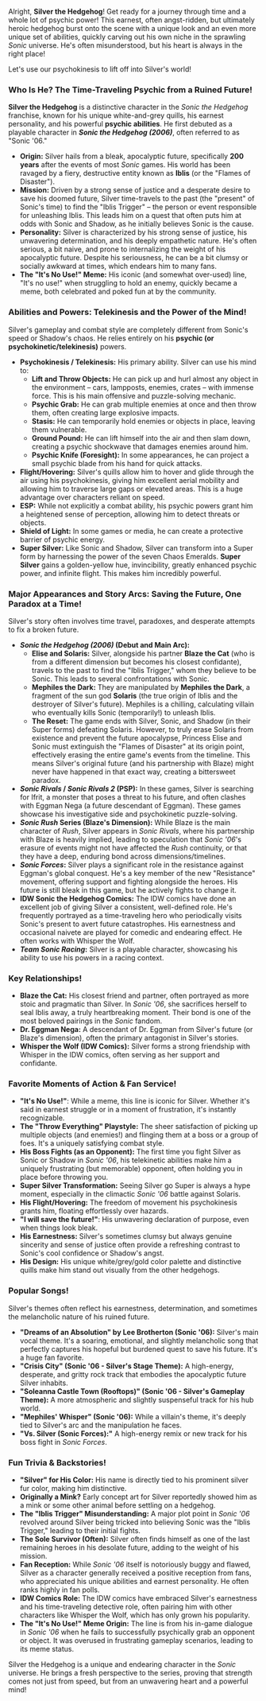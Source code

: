 Alright, **Silver the Hedgehog**! Get ready for a journey through time and a whole lot of psychic power! This earnest, often angst-ridden, but ultimately heroic hedgehog burst onto the scene with a unique look and an even more unique set of abilities, quickly carving out his own niche in the sprawling *Sonic* universe. He's often misunderstood, but his heart is always in the right place!

Let's use our psychokinesis to lift off into Silver's world!

### Who Is He? The Time-Traveling Psychic from a Ruined Future!

**Silver the Hedgehog** is a distinctive character in the *Sonic the Hedgehog* franchise, known for his unique white-and-grey quills, his earnest personality, and his powerful **psychic abilities**. He first debuted as a playable character in **_Sonic the Hedgehog (2006)_**, often referred to as "Sonic '06."

* **Origin:** Silver hails from a bleak, apocalyptic future, specifically **200 years** after the events of most *Sonic* games. His world has been ravaged by a fiery, destructive entity known as **Iblis** (or the "Flames of Disaster").
* **Mission:** Driven by a strong sense of justice and a desperate desire to save his doomed future, Silver time-travels to the past (the "present" of Sonic's time) to find the "Iblis Trigger" – the person or event responsible for unleashing Iblis. This leads him on a quest that often puts him at odds with Sonic and Shadow, as he initially believes Sonic is the cause.
* **Personality:** Silver is characterized by his strong sense of justice, his unwavering determination, and his deeply empathetic nature. He's often serious, a bit naive, and prone to internalizing the weight of his apocalyptic future. Despite his seriousness, he can be a bit clumsy or socially awkward at times, which endears him to many fans.
* **The "It's No Use!" Meme:** His iconic (and somewhat over-used) line, "It's no use!" when struggling to hold an enemy, quickly became a meme, both celebrated and poked fun at by the community.

### Abilities and Powers: Telekinesis and the Power of the Mind!

Silver's gameplay and combat style are completely different from Sonic's speed or Shadow's chaos. He relies entirely on his **psychic (or psychokinetic/telekinesis)** powers.

* **Psychokinesis / Telekinesis:** His primary ability. Silver can use his mind to:
    * **Lift and Throw Objects:** He can pick up and hurl almost any object in the environment – cars, lampposts, enemies, crates – with immense force. This is his main offensive and puzzle-solving mechanic.
    * **Psychic Grab:** He can grab multiple enemies at once and then throw them, often creating large explosive impacts.
    * **Stasis:** He can temporarily hold enemies or objects in place, leaving them vulnerable.
    * **Ground Pound:** He can lift himself into the air and then slam down, creating a psychic shockwave that damages enemies around him.
    * **Psychic Knife (Foresight):** In some appearances, he can project a small psychic blade from his hand for quick attacks.
* **Flight/Hovering:** Silver's quills allow him to hover and glide through the air using his psychokinesis, giving him excellent aerial mobility and allowing him to traverse large gaps or elevated areas. This is a huge advantage over characters reliant on speed.
* **ESP:** While not explicitly a combat ability, his psychic powers grant him a heightened sense of perception, allowing him to detect threats or objects.
* **Shield of Light:** In some games or media, he can create a protective barrier of psychic energy.
* **Super Silver:** Like Sonic and Shadow, Silver can transform into a Super form by harnessing the power of the seven Chaos Emeralds. **Super Silver** gains a golden-yellow hue, invincibility, greatly enhanced psychic power, and infinite flight. This makes him incredibly powerful.

### Major Appearances and Story Arcs: Saving the Future, One Paradox at a Time!

Silver's story often involves time travel, paradoxes, and desperate attempts to fix a broken future.

* **_Sonic the Hedgehog (2006)_ (Debut and Main Arc):**
    * **Elise and Solaris:** Silver, alongside his partner **Blaze the Cat** (who is from a different dimension but becomes his closest confidante), travels to the past to find the "Iblis Trigger," whom they believe to be Sonic. This leads to several confrontations with Sonic.
    * **Mephiles the Dark:** They are manipulated by **Mephiles the Dark**, a fragment of the sun god **Solaris** (the true origin of Iblis and the destroyer of Silver's future). Mephiles is a chilling, calculating villain who eventually kills Sonic (temporarily!) to unleash Iblis.
    * **The Reset:** The game ends with Silver, Sonic, and Shadow (in their Super forms) defeating Solaris. However, to truly erase Solaris from existence and prevent the future apocalypse, Princess Elise and Sonic must extinguish the "Flames of Disaster" at its origin point, effectively erasing the entire game's events from the timeline. This means Silver's original future (and his partnership with Blaze) might never have happened in that exact way, creating a bittersweet paradox.
* **_Sonic Rivals_ / _Sonic Rivals 2_ (PSP):** In these games, Silver is searching for Ifrit, a monster that poses a threat to his future, and often clashes with Eggman Nega (a future descendant of Eggman). These games showcase his investigative side and psychokinetic puzzle-solving.
* **_Sonic Rush_ Series (Blaze's Dimension):** While Blaze is the main character of *Rush*, Silver appears in *Sonic Rivals*, where his partnership with Blaze is heavily implied, leading to speculation that *Sonic '06*'s erasure of events might not have affected the *Rush* continuity, or that they have a deep, enduring bond across dimensions/timelines.
* **_Sonic Forces_:** Silver plays a significant role in the resistance against Eggman's global conquest. He's a key member of the new "Resistance" movement, offering support and fighting alongside the heroes. His future is still bleak in this game, but he actively fights to change it.
* **IDW Sonic the Hedgehog Comics:** The IDW comics have done an excellent job of giving Silver a consistent, well-defined role. He's frequently portrayed as a time-traveling hero who periodically visits Sonic's present to avert future catastrophes. His earnestness and occasional naivete are played for comedic and endearing effect. He often works with Whisper the Wolf.
* **_Team Sonic Racing_:** Silver is a playable character, showcasing his ability to use his powers in a racing context.

### Key Relationships!

* **Blaze the Cat:** His closest friend and partner, often portrayed as more stoic and pragmatic than Silver. In *Sonic '06*, she sacrifices herself to seal Iblis away, a truly heartbreaking moment. Their bond is one of the most beloved pairings in the *Sonic* fandom.
* **Dr. Eggman Nega:** A descendant of Dr. Eggman from Silver's future (or Blaze's dimension), often the primary antagonist in Silver's stories.
* **Whisper the Wolf (IDW Comics):** Silver forms a strong friendship with Whisper in the IDW comics, often serving as her support and confidante.

### Favorite Moments of Action & Fan Service!

* **"It's No Use!"**: While a meme, this line is iconic for Silver. Whether it's said in earnest struggle or in a moment of frustration, it's instantly recognizable.
* **The "Throw Everything" Playstyle:** The sheer satisfaction of picking up multiple objects (and enemies!) and flinging them at a boss or a group of foes. It's a uniquely satisfying combat style.
* **His Boss Fights (as an Opponent):** The first time you fight Silver as Sonic or Shadow in *Sonic '06*, his telekinetic abilities make him a uniquely frustrating (but memorable) opponent, often holding you in place before throwing you.
* **Super Silver Transformation:** Seeing Silver go Super is always a hype moment, especially in the climactic *Sonic '06* battle against Solaris.
* **His Flight/Hovering:** The freedom of movement his psychokinesis grants him, floating effortlessly over hazards.
* **"I will save the future!"**: His unwavering declaration of purpose, even when things look bleak.
* **His Earnestness:** Silver's sometimes clumsy but always genuine sincerity and sense of justice often provide a refreshing contrast to Sonic's cool confidence or Shadow's angst.
* **His Design:** His unique white/grey/gold color palette and distinctive quills make him stand out visually from the other hedgehogs.

### Popular Songs!

Silver's themes often reflect his earnestness, determination, and sometimes the melancholic nature of his ruined future.

* **"Dreams of an Absolution" by Lee Brotherton (Sonic '06):** Silver's main vocal theme. It's a soaring, emotional, and slightly melancholic song that perfectly captures his hopeful but burdened quest to save his future. It's a huge fan favorite.
* **"Crisis City" (Sonic '06 - Silver's Stage Theme):** A high-energy, desperate, and gritty rock track that embodies the apocalyptic future Silver inhabits.
* **"Soleanna Castle Town (Rooftops)" (Sonic '06 - Silver's Gameplay Theme):** A more atmospheric and slightly suspenseful track for his hub world.
* **"Mephiles' Whisper" (Sonic '06):** While a villain's theme, it's deeply tied to Silver's arc and the manipulation he faces.
* **"Vs. Silver (Sonic Forces):"** A high-energy remix or new track for his boss fight in *Sonic Forces*.

### Fun Trivia & Backstories!

* **"Silver" for His Color:** His name is directly tied to his prominent silver fur color, making him distinctive.
* **Originally a Mink?** Early concept art for Silver reportedly showed him as a mink or some other animal before settling on a hedgehog.
* **The "Iblis Trigger" Misunderstanding:** A major plot point in *Sonic '06* revolved around Silver being tricked into believing Sonic was the "Iblis Trigger," leading to their initial fights.
* **The Sole Survivor (Often):** Silver often finds himself as one of the last remaining heroes in his desolate future, adding to the weight of his mission.
* **Fan Reception:** While *Sonic '06* itself is notoriously buggy and flawed, Silver as a character generally received a positive reception from fans, who appreciated his unique abilities and earnest personality. He often ranks highly in fan polls.
* **IDW Comics Role:** The IDW comics have embraced Silver's earnestness and his time-traveling detective role, often pairing him with other characters like Whisper the Wolf, which has only grown his popularity.
* **The "It's No Use!" Meme Origin:** The line is from his in-game dialogue in *Sonic '06* when he fails to successfully psychically grab an opponent or object. It was overused in frustrating gameplay scenarios, leading to its meme status.

Silver the Hedgehog is a unique and endearing character in the *Sonic* universe. He brings a fresh perspective to the series, proving that strength comes not just from speed, but from an unwavering heart and a powerful mind!